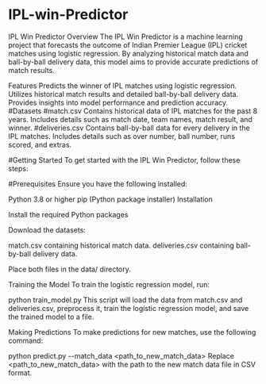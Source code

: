 # IPL-win-Predictor
IPL Win Predictor
Overview
The IPL Win Predictor is a machine learning project that forecasts the outcome of Indian Premier League (IPL) cricket matches using logistic regression. By analyzing historical match data and ball-by-ball delivery data, this model aims to provide accurate predictions of match results.

Features
Predicts the winner of IPL matches using logistic regression.
Utilizes historical match results and detailed ball-by-ball delivery data.
Provides insights into model performance and prediction accuracy.
#Datasets
#match.csv
  Contains historical data of IPL matches for the past 8 years.
  Includes details such as match date, team names, match result, and winner.
#deliveries.csv
  Contains ball-by-ball data for every delivery in the IPL matches.
  Includes details such as over number, ball number, runs scored, and extras.
  
#Getting Started
To get started with the IPL Win Predictor, follow these steps:

#Prerequisites
Ensure you have the following installed:

  Python 3.8 or higher
  pip (Python package installer)
  Installation

Install the required Python packages

Download the datasets:

match.csv containing historical match data.
deliveries.csv containing ball-by-ball delivery data.

Place both files in the data/ directory.

Training the Model
To train the logistic regression model, run:

python train_model.py
This script will load the data from match.csv and deliveries.csv, preprocess it, train the logistic regression model, and save the trained model to a file.

Making Predictions
To make predictions for new matches, use the following command:

python predict.py --match_data <path_to_new_match_data>
Replace <path_to_new_match_data> with the path to the new match data file in CSV format.
